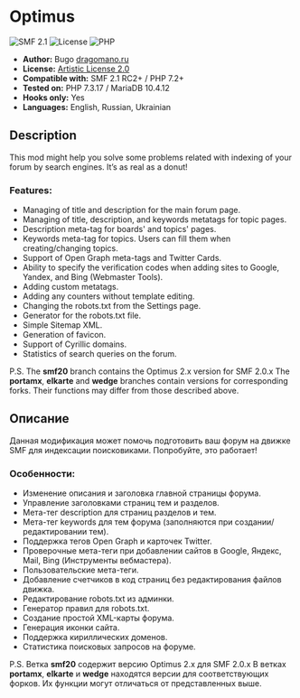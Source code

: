 # Optimus
![SMF 2.1](https://img.shields.io/badge/SMF-2.1-ed6033.svg?style=flat)
![License](https://img.shields.io/github/license/dragomano/optimus)
![PHP](https://img.shields.io/badge/PHP-^7.2-blue.svg?style=flat)

* **Author:** Bugo [dragomano.ru](https://dragomano.ru/mods/optimus)
* **License:** [Artistic License 2.0](https://opensource.org/licenses/artistic-license-2.0)
* **Compatible with:** SMF 2.1 RC2+ / PHP 7.2+
* **Tested on:** PHP 7.3.17 / MariaDB 10.4.12
* **Hooks only:** Yes
* **Languages:** English, Russian, Ukrainian

## Description
This mod might help you solve some problems related with indexing of your forum by search engines. It’s as real as a donut!

### Features:
* Managing of title and description for the main forum page.
* Managing of title, description, and keywords metatags for topic pages.
* Description meta-tag for boards' and topics' pages.
* Keywords meta-tag for topics. Users can fill them when creating/changing topics.
* Support of Open Graph meta-tags and Twitter Cards.
* Ability to specify the verification codes when adding sites to Google, Yandex, and Bing (Webmaster Tools).
* Adding custom metatags.
* Adding any counters without template editing.
* Changing the robots.txt from the Settings page.
* Generator for the robots.txt file.
* Simple Sitemap XML.
* Generation of favicon.
* Support of Cyrillic domains.
* Statistics of search queries on the forum.

P.S. The **smf20** branch contains the Optimus 2.x version for SMF 2.0.x
The **portamx**, **elkarte** and **wedge** branches contain versions for corresponding forks. Their functions may differ from those described above.

## Описание
Данная модификация может помочь подготовить ваш форум на движке SMF для индексации поисковиками. Попробуйте, это работает!

### Особенности:
* Изменение описания и заголовка главной страницы форума.
* Управление заголовками страниц тем и разделов.
* Мета-тег description для страниц разделов и тем.
* Мета-тег keywords для тем форума (заполняются при создании/редактировании тем).
* Поддержка тегов Open Graph и карточек Twitter.
* Проверочные мета-теги при добавлении сайтов в Google, Яндекс, Mail, Bing (Инструменты вебмастера).
* Пользовательские мета-теги.
* Добавление счетчиков в код страниц без редактирования файлов движка.
* Редактирование robots.txt из админки.
* Генератор правил для robots.txt.
* Создание простой XML-карты форума.
* Генерация иконки сайта.
* Поддержка кириллических доменов.
* Статистика поисковых запросов на форуме.

P.S. Ветка **smf20** содержит версию Optimus 2.x для SMF 2.0.x
В ветках **portamx**, **elkarte** и **wedge** находятся версии для соответствующих форков. Их функции могут отличаться от представленных выше.